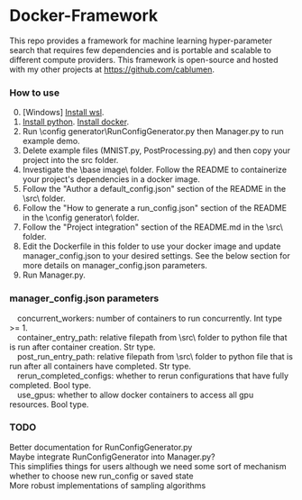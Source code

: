 # Docker-Framework

This repo provides a framework for machine learning hyper-parameter search that requires few dependencies and is portable and scalable to different compute providers. This framework is open-source and hosted with my other projects at https://github.com/cablumen.  

### How to use

0. \[Windows\] [Install wsl](https://learn.microsoft.com/en-us/windows/wsl/install).  
1. [Install python](https://www.python.org/downloads/). [Install docker](https://docker-py.readthedocs.io/en/stable/).  
2. Run \\config generator\\RunConfigGenerator.py then Manager.py to run example demo.  
3. Delete example files (MNIST.py, PostProcessing.py) and then copy your project into the src folder.  
4. Investigate the \\base image\\ folder. Follow the README to containerize your project's dependencies in a docker image.  
5. Follow the "Author a default_config.json" section of the README in the \\src\\ folder.  
6. Follow the "How to generate a run_config.json" section of the README in the \\config generator\\ folder.  
7. Follow the "Project integration" section of the README.md in the \\src\\ folder.  
8. Edit the Dockerfile in this folder to use your docker image and update manager_config.json to your desired settings. See the below section for more details on manager_config.json parameters.  
9. Run Manager.py.  

### manager_config.json parameters

&emsp;concurrent_workers: number of containers to run concurrently. Int type \>= 1.  
&emsp;container_entry_path: relative filepath from \\src\\ folder to python file that is run after container creation. Str type.  
&emsp;post_run_entry_path: relative filepath from \\src\\ folder to python file that is run after all containers have completed. Str type.  
&emsp;rerun_completed_configs: whether to rerun configurations that have fully completed. Bool type.  
&emsp;use_gpus: whether to allow docker containers to access all gpu resources. Bool type.  

### TODO  

Better documentation for RunConfigGenerator.py  
Maybe integrate RunConfigGenerator into Manager.py?  
    This simplifies things for users although we need some sort of mechanism whether to choose new run_config or saved state   
More robust implementations of sampling algorithms  